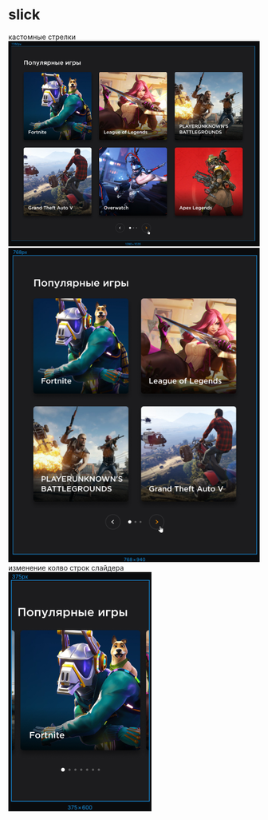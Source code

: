 # slick
кастомные стрелки
![Иллюстрация к проекту](https://github.com/AlexJakovlev/slick/raw/master/img/slick_1280.png)
![Иллюстрация к проекту](https://github.com/AlexJakovlev/slick/raw/master/img/slick_768.png)
<br>
изменение колво строк слайдера 
<br>
![Иллюстрация к проекту](https://github.com/AlexJakovlev/slick/raw/master/img/slick_375.png)
